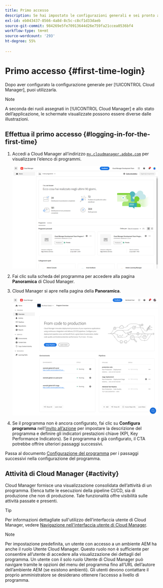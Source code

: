 ```yaml
---
title: Primo accesso
description: Se hai impostato le configurazioni generali e sei pronto a utilizzare Cloud Manager per la prima volta, segui questa pagina.
exl-id: eb043437-8566-4a8d-8c5c-c8cf1d33daeb
source-git-commit: 984269e5fe70913644d26e759fa21ccea0536bf4
workflow-type: tm+mt
source-wordcount: '293'
ht-degree: 55%

---
```



# Primo accesso {#first-time-login}

Dopo aver configurato la configurazione generale per [!UICONTROL Cloud Manager], puoi utilizzarla.

>[!NOTE]
>
>A seconda dei ruoli assegnati in [!UICONTROL Cloud Manager] e allo stato dell’applicazione, le schermate visualizzate possono essere diverse dalle illustrazioni.

## Effettua il primo accesso {#logging-in-for-the-first-time}

1. Accedi a Cloud Manager all’indirizzo [`my.cloudmanager.adobe.com`](https://my.cloudmanager.adobe.com/) per visualizzare l’elenco di programmi.

   ![Console di Cloud Manager](/help/assets/cloud-manager-console.png)

1. Fai clic sulla scheda del programma per accedere alla pagina **Panoramica** di Cloud Manager.

1. Cloud Manager si apre nella pagina della **Panoramica**.

   ![Pagina panoramica di Cloud Manager](/help/assets/program-overview-page.png)

1. Se il programma non è ancora configurato, fai clic su **Configura programma** nell’[invito all’azione](/help/getting-started/navigation.md#cta) per impostare la descrizione del programma e definire gli indicatori prestazioni chiave (KPI, Key Performance Indicators). Se il programma è già configurato, il CTA potrebbe offrire ulteriori passaggi successivi.

Passa al documento [Configurazione del programma](/help/getting-started/program-setup.md) per i passaggi successivi nella configurazione del programma.

## Attività di Cloud Manager {#activity}

Cloud Manager fornisce una visualizzazione consolidata dell’attività di un programma. Elenca tutte le esecuzioni della pipeline CI/CD, sia di produzione che non di produzione. Tale funzionalità offre visibilità sulle attività passate e presenti.

>[!TIP]
>
>Per informazioni dettagliate sull&#39;utilizzo dell&#39;interfaccia utente di Cloud Manager, vedere [Navigazione nell&#39;interfaccia utente di Cloud Manager](/help/getting-started/navigation.md).

>[!NOTE]
>
>Per impostazione predefinita, un utente con accesso a un ambiente AEM ha anche il ruolo Utente Cloud Manager. Questo ruolo non è sufficiente per consentire all’utente di accedere alla visualizzazione dei dettagli del programma. Un utente con il solo ruolo Utente di Cloud Manager può navigare tramite le opzioni del menu del programma fino all’URL dell’autore dell’ambiente AEM (se esistono ambienti). Gli utenti devono contattare il proprio amministratore se desiderano ottenere l’accesso a livello di programma.
